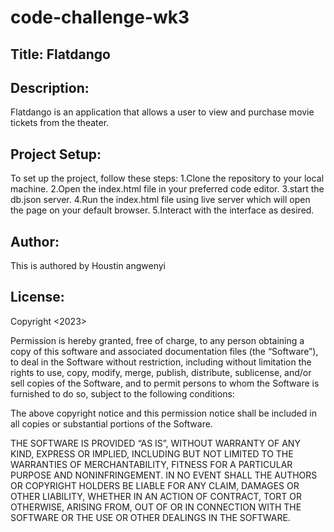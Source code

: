 # code-challenge-wk3
## Title: Flatdango
## Description:
Flatdango is an application that allows a user to view and purchase movie tickets from the
theater.
## Project Setup:
To set up the project, follow these steps:
1.Clone the repository to your local machine.
2.Open the index.html file in your preferred code editor.
3.start the db.json server.
4.Run the index.html file using live server which will open the page on your default browser.
5.Interact with the interface as desired.
## Author:
This is authored by Houstin angwenyi
## License:
Copyright <2023> <Houstin Angwenyi>

Permission is hereby granted, free of charge, to any person obtaining a copy of this software and associated documentation files (the “Software”), to deal in the Software without restriction, including without limitation the rights to use, copy, modify, merge, publish, distribute, sublicense, and/or sell copies of the Software, and to permit persons to whom the Software is furnished to do so, subject to the following conditions:

The above copyright notice and this permission notice shall be included in all copies or substantial portions of the Software.

THE SOFTWARE IS PROVIDED “AS IS”, WITHOUT WARRANTY OF ANY KIND, EXPRESS OR IMPLIED, INCLUDING BUT NOT LIMITED TO THE WARRANTIES OF MERCHANTABILITY, FITNESS FOR A PARTICULAR PURPOSE AND NONINFRINGEMENT. IN NO EVENT SHALL THE AUTHORS OR COPYRIGHT HOLDERS BE LIABLE FOR ANY CLAIM, DAMAGES OR OTHER LIABILITY, WHETHER IN AN ACTION OF CONTRACT, TORT OR OTHERWISE, ARISING FROM, OUT OF OR IN CONNECTION WITH THE SOFTWARE OR THE USE OR OTHER DEALINGS IN THE SOFTWARE.

